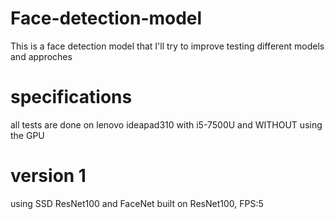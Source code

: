 # Face-detection-model
This is a face detection model that I'll try to improve testing different models and approches

# specifications
all tests are done on lenovo ideapad310 with i5-7500U and WITHOUT using the GPU

# version 1
using SSD ResNet100 and FaceNet built on ResNet100, FPS:5
